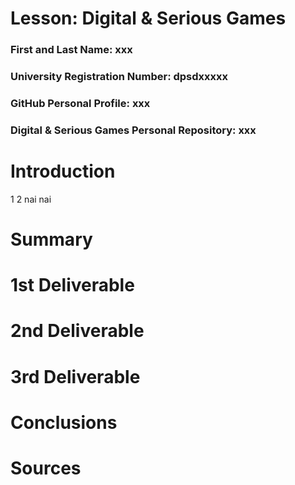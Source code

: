 # Lesson: Digital & Serious Games

### First and Last Name: xxx
### University Registration Number: dpsdxxxxx
### GitHub Personal Profile: xxx
### Digital & Serious Games Personal Repository: xxx

# Introduction
1 2 nai nai
# Summary


# 1st Deliverable


# 2nd Deliverable


# 3rd Deliverable 


# Conclusions


# Sources
